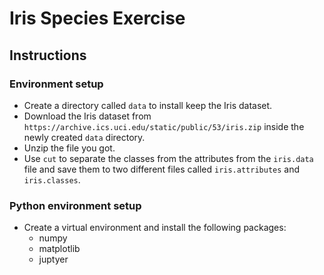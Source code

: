 # Iris Species Exercise

## Instructions

### Environment setup

- Create a directory called `data` to install keep the Iris dataset.
- Download the Iris dataset from `https://archive.ics.uci.edu/static/public/53/iris.zip` inside the newly created `data` directory.
- Unzip the file you got.
- Use `cut` to separate the classes from the attributes from the `iris.data` file and save them to two different files called `iris.attributes` and `iris.classes`.

### Python environment setup

- Create a virtual environment and install the following packages:
  - numpy
  - matplotlib
  - juptyer